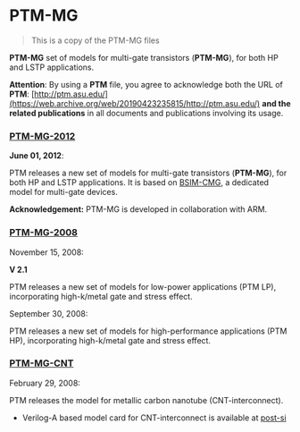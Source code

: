 # PTM-MG

> This is a copy of the PTM-MG files

**PTM-MG** set of models for multi-gate transistors (**PTM-MG**), for both HP and LSTP applications.

**Attention**: By using a **PTM** file, you agree to acknowledge both the URL of **PTM**: [http://ptm.asu.edu/](https://web.archive.org/web/20190423235815/http://ptm.asu.edu/) **and the related publications** in all documents and publications involving its usage.

### [PTM-MG-2012](./PTM-MG-2012)

**June 01, 2012**:

PTM releases a new set of models for multi-gate transistors (**PTM-MG**), for both HP and LSTP applications. It is based on [BSIM-CMG](http://www-device.eecs.berkeley.edu/bsim/?page=BSIMCMG), a dedicated model for multi-gate devices.

**Acknowledgement:** PTM-MG is developed in collaboration with ARM. 

###  [PTM-MG-2008](PTM-MG-2008) 

November 15, 2008:

**V 2.1**

PTM releases a new set of models for low-power applications (PTM LP), incorporating high-k/metal gate and stress effect. 

September 30, 2008:

PTM releases a new set of models for high-performance applications (PTM HP), incorporating high-k/metal gate and stress effect. 

###  [PTM-MG-CNT](PTM-MG-CNT) 

February 29, 2008:

PTM releases the model for metallic carbon nanotube (CNT-interconnect). 

- Verilog-A based model card for CNT-interconnect is available at [post-si](http://ptm.asu.edu/postsi.html)